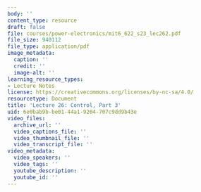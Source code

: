 ```yaml
---
body: ''
content_type: resource
draft: false
file: courses/power-electronics/mit6_622_s23_lec262.pdf
file_size: 940112
file_type: application/pdf
image_metadata:
  caption: ''
  credit: ''
  image-alt: ''
learning_resource_types:
- Lecture Notes
license: https://creativecommons.org/licenses/by-nc-sa/4.0/
resourcetype: Document
title: 'Lecture 26: Control, Part 3'
uid: 6e0bab9b-be01-44a1-9204-707c9dd9b43e
video_files:
  archive_url: ''
  video_captions_file: ''
  video_thumbnail_file: ''
  video_transcript_file: ''
video_metadata:
  video_speakers: ''
  video_tags: ''
  youtube_description: ''
  youtube_id: ''
---
```

